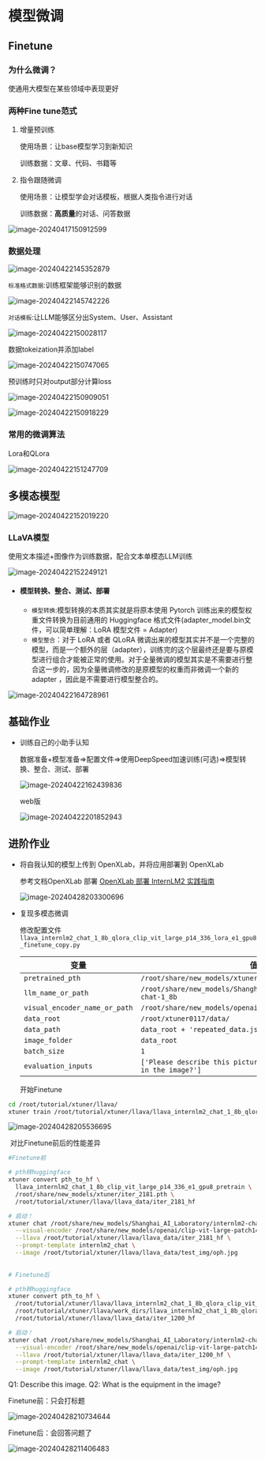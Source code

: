 # 模型微调

## Finetune

### 为什么微调？

使通用大模型在某些领域中表现更好

### 两种Fine tune范式

1. 增量预训练

   使用场景：让base模型学习到新知识

   训练数据：文章、代码、书籍等

2. 指令跟随微调

   使用场景：让模型学会对话模板，根据人类指令进行对话

   训练数据：**高质量**的对话、问答数据

![image-20240417150912599](https://s2.loli.net/2024/04/17/mkXivsBSdHTojcM.png)

### 数据处理

![image-20240422145352879](https://s2.loli.net/2024/04/22/KzgeGARN4nJSaMr.png)

`标准格式数据`:训练框架能够识别的数据

![image-20240422145742226](https://s2.loli.net/2024/04/22/O1BuydFa2x4UbzL.png)

`对话模板`:让LLM能够区分出System、User、Assistant

![image-20240422150028117](https://s2.loli.net/2024/04/22/McyTN1qY3RwVhBD.png)

数据tokeization并添加label

![image-20240422150747065](https://s2.loli.net/2024/04/22/SfVtsgeiwXuFlnJ.png)

预训练时只对output部分计算loss

![image-20240422150909051](https://s2.loli.net/2024/04/22/zPYugnNkAf2h3rl.png)

![image-20240422150918229](https://s2.loli.net/2024/04/22/Rysri57qEVdZJh3.png)

### 常用的微调算法

Lora和QLora

![image-20240422151247709](C:\Users\Administrator\AppData\Roaming\Typora\typora-user-images\image-20240422151247709.png)

## 多模态模型

![image-20240422152019220](https://s2.loli.net/2024/04/22/nCJKklDmNrpYxQz.png)

### LLaVA模型

使用文本描述+图像作为训练数据，配合文本单模态LLM训练

![image-20240422152249121](C:\Users\Administrator\AppData\Roaming\Typora\typora-user-images\image-20240422152249121.png)

- #### 模型转换、整合、测试、部署

  - `模型转换`:模型转换的本质其实就是将原本使用 Pytorch 训练出来的模型权重文件转换为目前通用的 Huggingface 格式文件(adapter_model.bin文件，可以简单理解：LoRA 模型文件 = Adapter)
  - `模型整合`：对于 LoRA 或者 QLoRA 微调出来的模型其实并不是一个完整的模型，而是一个额外的层（adapter），训练完的这个层最终还是要与原模型进行组合才能被正常的使用。对于全量微调的模型其实是不需要进行整合这一步的，因为全量微调修改的是原模型的权重而非微调一个新的 adapter ，因此是不需要进行模型整合的。

![image-20240422164728961](https://s2.loli.net/2024/04/22/NKknO8c32TqIERy.png)

## 基础作业

- 训练自己的小助手认知

  数据准备+模型准备$\Rightarrow$配置文件$\Rightarrow$使用DeepSpeed加速训练(可选)$\Rightarrow$模型转换、整合、测试、部署

  ![image-20240422162439836](https://s2.loli.net/2024/04/22/pf4svKYarIoNEub.png)

  web版
  
  ![image-20240422201852943](https://s2.loli.net/2024/04/22/9QDVjTGHw8ClEY7.png)

## 进阶作业

- 将自我认知的模型上传到 OpenXLab，并将应用部署到 OpenXLab

  参考文档OpenXLab 部署 [OpenXLab 部署 InternLM2 实践指南](https://github.com/InternLM/Tutorial/tree/camp2/tools/openxlab-deploy)

  ![image-20240428203300696](https://s2.loli.net/2024/04/28/QKDXctBp1bZ3A8I.png)

- 复现多模态微调

  修改配置文件`llava_internlm2_chat_1_8b_qlora_clip_vit_large_p14_336_lora_e1_gpu8_finetune_copy.py` 

  | 变量                          | 值                                                           |
  | ----------------------------- | ------------------------------------------------------------ |
  | `pretrained_pth`              | `/root/share/new_models/xtuner/iter_2181.pth`                |
  | `llm_name_or_path`            | `/root/share/new_models/Shanghai_AI_Laboratory/internlm2-chat-1_8b` |
  | `visual_encoder_name_or_path` | `/root/share/new_models/openai/clip-vit-large-patch14-336`   |
  | `data_root`                   | `/root/xtuner0117/data/`                                     |
  | `data_path`                   | `data_root + 'repeated_data.json'`                           |
  | `image_folder`                | `data_root`                                                  |
  | `batch_size`                  | `1`                                                          |
  | `evaluation_inputs`           | `['Please describe this picture','What is the equipment in the image?']` |

 	开始Finetune

```bash
cd /root/tutorial/xtuner/llava/
xtuner train /root/tutorial/xtuner/llava/llava_internlm2_chat_1_8b_qlora_clip_vit_large_p14_336_lora_e1_gpu8_finetune_copy.py --deepspeed deepspeed_zero2
```

![image-20240428205536695](https://s2.loli.net/2024/04/28/9zWYdM4n6TFeO2X.png)

​	对比Finetune前后的性能差异

```bash
#Finetune前

# pth转huggingface
xtuner convert pth_to_hf \
  llava_internlm2_chat_1_8b_clip_vit_large_p14_336_e1_gpu8_pretrain \
  /root/share/new_models/xtuner/iter_2181.pth \
  /root/tutorial/xtuner/llava/llava_data/iter_2181_hf

# 启动！
xtuner chat /root/share/new_models/Shanghai_AI_Laboratory/internlm2-chat-1_8b \
  --visual-encoder /root/share/new_models/openai/clip-vit-large-patch14-336 \
  --llava /root/tutorial/xtuner/llava/llava_data/iter_2181_hf \
  --prompt-template internlm2_chat \
  --image /root/tutorial/xtuner/llava/llava_data/test_img/oph.jpg
  
  
# Finetune后  

# pth转huggingface
xtuner convert pth_to_hf \
  /root/tutorial/xtuner/llava/llava_internlm2_chat_1_8b_qlora_clip_vit_large_p14_336_lora_e1_gpu8_finetune_copy.py \
  /root/tutorial/xtuner/llava/work_dirs/llava_internlm2_chat_1_8b_qlora_clip_vit_large_p14_336_lora_e1_gpu8_finetune_copy/iter_1200.pth \
  /root/tutorial/xtuner/llava/llava_data/iter_1200_hf

# 启动！
xtuner chat /root/share/new_models/Shanghai_AI_Laboratory/internlm2-chat-1_8b \
  --visual-encoder /root/share/new_models/openai/clip-vit-large-patch14-336 \
  --llava /root/tutorial/xtuner/llava/llava_data/iter_1200_hf \
  --prompt-template internlm2_chat \
  --image /root/tutorial/xtuner/llava/llava_data/test_img/oph.jpg
```

Q1: Describe this image.
Q2: What is the equipment in the image?

Finetune前：只会打标题

![image-20240428210734644](https://s2.loli.net/2024/04/28/wsl1FRQWCzGgqM2.png)

Finetune后：会回答问题了

![image-20240428211406483](https://s2.loli.net/2024/04/28/etdygbh6Knmwlfp.png)
